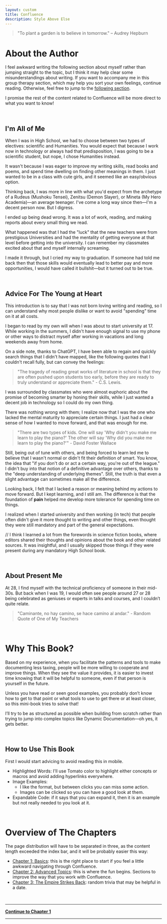 ```yaml
---
layout: custom
title: Confluence
description: Style Above Else
---
```


>"To plant a garden is to believe in tomorrow." – Audrey Hepburn


# About the Author

I feel awkward writing the following section about myself rather than jumping straight to the topic, but I think it may help clear some misunderstandings about writing.
If you want to accompany me in this group therapy section, which may help you sort your own feelings, continue reading. Otherwise, feel free to jump to the [following section](#why-this-book).

I promise the rest of the content related to Confluence will be more direct to what you want to know!

<br>

## I'm All of Me

When I was in High School, we had to choose between two types of electives: scientific and Humanities. You would expect that because I work now in technology or always had that predisposition, I was going to be a scientific student, but nope, I chose Humanities instead.

It wasn't because I was eager to improve my writing skills, read books and poems, and spend time dwelling on finding other meanings in them. I just wanted to be in a class with cute girls, and it seemed like an easy/obvious option.

Thinking back, I was more in line with what you'd expect from the archetype of a Rudeus (Mushoku Tensei), Zenitsu (Demon Slayer), or Mineta (My Hero Academia)—an average teenager. I've come a long way since then—I'm a decent person now. But I digress.

I ended up being dead wrong. It was a lot of work, reading, and making reports about every small thing we read.

What happened was that I had the "luck" that the new teachers were from prestigious Universities and had the mentality of getting everyone at that level before getting into the university. I can remember my classmates excited about that and myself internally screaming.

I made it through, but I cried my way to graduation. If someone had told me back then that those skills would eventually lead to better pay and more opportunities, I would have called it bullshit—but it turned out to be true.

<br>

## Advice For The Young at Heart

This introduction is to say that I was not born loving writing and reading, so I can understand why most people dislike or want to avoid "spending" time on it at all costs.

I began to read by my own will when I was about to start university at 17. While working in the summers, I didn't have enough signal to use my phone or other ways to distract myself after working in vacations and long weekends away from home.

On a side note, thanks to ChatGPT, I have been able to regain and quickly search things that I didn't have mapped, like the following quotes that I couldn't recall fully, but can convey the feelings:

>"The tragedy of reading great works of literature in school is that they are often pushed upon students too early, before they are ready to truly understand or appreciate them." - C.S. Lewis.

I was surrounded by classmates who were almost euphoric about the promise of becoming smarter by honing their skills, while I just wanted a decent job in technology so I could do my own thing.

There was nothing wrong with them; I realize now that I was the one who lacked the mental maturity to appreciate certain things. I just had a clear sense of how I wanted to move forward, and that was enough for me.

>"There are two types of kids. One will say 'Why didn't you make me learn to play the piano?' The other will say 'Why did you make me learn to play the piano?'" - David Foster Wallace

Still, being out of tune with others, and being forced to learn led me to believe that I wasn't normal or didn't fit their definition of smart. You know, the idea that "if you don't do or act a certain way, you're out of the league." I didn't buy into that notion of a definitive advantage over others, thanks to the "deep understanding of underlying themes". Still, the truth is that even a slight advantage can sometimes make all the difference.

Looking back, I felt that I lacked a reason or meaning behind my actions to move forward. But I kept learning, and I still am. The difference is that the foundation of **pain** helped me develop more tolerance for spending time on things.

I realized when I started university and then working (in tech) that people often didn't give it more thought to writing and other things, even thought they were still mandatory and part of the general expectations. 

// I think I learned a lot from the forewords in science fiction books, where editors shared their thoughts and opinions about the book and other related sources. It was insightful, and I usually skipped those things if they were present during any mandatory High School book.

<br>

## About Present Me

At 28, I find myself with the technical proficiency of someone in their mid-30s. But back when I was 19, I would often see people around 27 or 28 being celebrated as geniuses or experts in talks and courses, and I couldn’t quite relate.

> "Caminante, no hay camino, se hace camino al andar." - Random Quote of One of My Teachers

<br>

# Why This Book?

Based on my experience, when you facilitate the patterns and tools to make documenting less taxing, people will be more willing to cooperate and improve things. When they see the value it provides, it is easier to invest time knowing that it will be helpful to someone, even if that person is yourself in the future.

Unless you have read or seen good examples, you probably don’t know how to get to that point or what tools to use to get there or at least closer, so this mini-book tries to solve that!

I’ll try to be as structured as possible when building from scratch rather than trying to jump into complex topics like Dynamic Documentation—oh yes, it gets better.

<br>

## How to Use This Book

First I would start advicing to avoid reading this in mobile.

- Highlighted Words: I'll use Tomato color to highlight either concepts or macros and avoid adding hyperlinks everywhere.
- Image Examples:
  - I like the format, but between clicks you can miss some action.
  - Images can be clicked so you can have a good look at them.
- Expandable Code: if it says that you can expand it, then it is an example but not really needed to you look at it.

<br>

# Overview of The Chapters

The page distribution will have to be separated in three, as the content length exceeded the index bar, and it will be probably easier this way:

- [Chapter 1: Basics](/pages/confluence-chapter-1): this is the right place to start if you feel a little awkward navigating through Confluence.
- [Chapter 2: Advanced Topics](/pages/confluence-chapter-2): this is where the fun begins. Sections to improve the way that you work with Confluence.
- [Chapter 3: The Empire Strikes Back](/pages/confluence-chapter-3): random trivia that may be helpful in a date.

<br>

---

<a href="/pages/confluence-chapter-1" class="button fork"><strong>Continue to Chapter 1</strong></a>

---